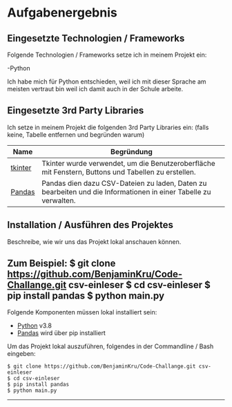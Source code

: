 # Aufgabenergebnis

## Eingesetzte Technologien / Frameworks

Folgende Technologien / Frameworks setze ich in meinem Projekt ein:

-Python

Ich habe mich für Python entschieden, weil ich mit dieser Sprache am meisten vertraut bin weil ich damit auch in der Schule arbeite.

## Eingesetzte 3rd Party Libraries

Ich setze in meinem Projekt die folgenden 3rd Party Libraries ein: (falls keine, Tabelle entfernen und begründen warum)

Name | Begründung
--- | ---
[tkinter](https://docs.python.org/3/library/tkinter.html) | Tkinter wurde verwendet, um die Benutzeroberfläche mit Fenstern, Buttons und Tabellen zu erstellen.
[Pandas](https://pandas.pydata.org/ )| Pandas dien dazu CSV-Dateien zu laden, Daten zu bearbeiten und die Informationen in einer Tabelle zu verwalten.

## Installation / Ausführen des Projektes

Beschreibe, wie wir uns das Projekt lokal anschauen können.

Zum Beispiel:
$ git clone https://github.com/BenjaminKru/Code-Challange.git csv-einleser
$ cd csv-einleser
$ pip install pandas
$ python main.py
---

Folgende Komponenten müssen lokal installiert sein:

- [Python](https://www.python.org/) v3.8
- [Pandas](https://pandas.pydata.org/) wird über pip installiert

Um das Projekt lokal auszuführen, folgendes in der Commandline / Bash eingeben:

```console
$ git clone https://github.com/BenjaminKru/Code-Challange.git csv-einleser
$ cd csv-einleser
$ pip install pandas
$ python main.py
```
---
